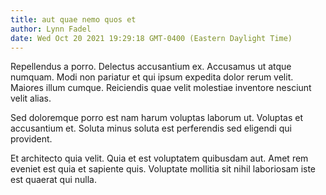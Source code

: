 ```yaml
---
title: aut quae nemo quos et
author: Lynn Fadel
date: Wed Oct 20 2021 19:29:18 GMT-0400 (Eastern Daylight Time)
---
```

Repellendus a porro. Delectus accusantium ex. Accusamus ut atque numquam. Modi non pariatur et qui ipsum expedita dolor rerum velit. Maiores illum cumque. Reiciendis quae velit molestiae inventore nesciunt velit alias.

 Sed doloremque porro est nam harum voluptas laborum ut. Voluptas et accusantium et. Soluta minus soluta est perferendis sed eligendi qui provident.

 Et architecto quia velit. Quia et est voluptatem quibusdam aut. Amet rem eveniet est quia et sapiente quis. Voluptate mollitia sit nihil laboriosam iste est quaerat qui nulla.